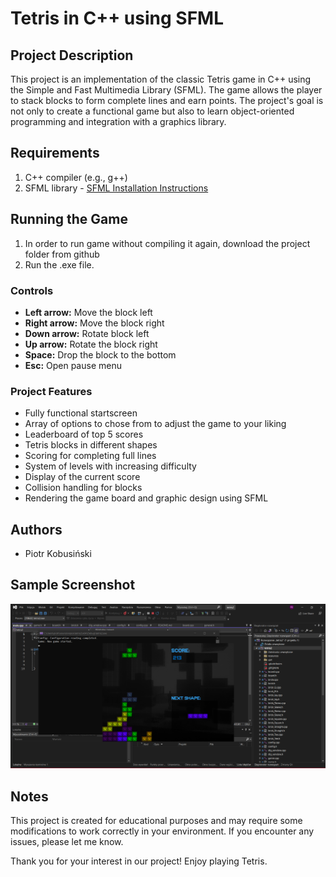 # Tetris in C++ using SFML

## Project Description
This project is an implementation of the classic Tetris game in C++ using the Simple and Fast Multimedia Library (SFML). The game allows the player to stack blocks to form complete lines and earn points. The project's goal is not only to create a functional game but also to learn object-oriented programming and integration with a graphics library.

## Requirements
1. C++ compiler (e.g., g++)
2. SFML library - [SFML Installation Instructions](https://www.sfml-dev.org/tutorials/2.5/start-linux.php)

## Running the Game
1. In order to run game without compiling it again, download the project folder from github
2. Run the .exe file. 

### Controls

- **Left arrow:** Move the block left
- **Right arrow:** Move the block right
- **Down arrow:** Rotate block left
- **Up arrow:** Rotate the block right 
- **Space:** Drop the block to the bottom
- **Esc:** Open pause menu

### Project Features

- Fully functional startscreen 
- Array of options to chose from to adjust the game to your liking
- Leaderboard of top 5 scores 
- Tetris blocks in different shapes
- Scoring for completing full lines
- System of levels with increasing difficulty 
- Display of the current score
- Collision handling for blocks
- Rendering the game board and graphic design using SFML


## Authors
- Piotr Kobusiński
 


## Sample Screenshot
![Tetris Screenshot](screenshot.png)

## Notes
This project is created for educational purposes and may require some modifications to work correctly in your environment. If you encounter any issues, please let me know.

Thank you for your interest in our project! Enjoy playing Tetris.
